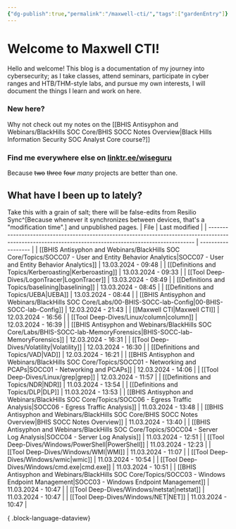 ```yaml
---
{"dg-publish":true,"permalink":"/maxwell-cti/","tags":["gardenEntry"]}
---
```


# Welcome to Maxwell CTI!

Hello and welcome! This blog is a documentation of my journey into cybersecurity; as I take classes, attend seminars, participate in cyber ranges and HTB/THM-style labs, and pursue my own interests, I will document the things I learn and work on here.

### New here?
Why not check out my notes on the [[BHIS Antisyphon and Webinars/BlackHills SOC Core/BHIS SOCC Notes Overview\|Black Hills Information Security SOC Analyst Core course?]]


### Find me everywhere else on [linktr.ee/wiseguru](https://linktr.ee/wiseguru)
Because ~~two~~ ~~three~~ ~~four~~ *many* projects are better than one.


## What have I been up to lately?
Take this with a grain of salt; there will be false-edits from Resilio Sync^[Because whenever it synchronizes between devices, that's a "modification time".] and unpublished pages.
| File                                                                                                                                                    | Last modified      |
| ------------------------------------------------------------------------------------------------------------------------------------------------------- | ------------------ |
| [[BHIS Antisyphon and Webinars/BlackHills SOC Core/Topics/SOCC07 - User and Entity Behavior Analytics\|SOCC07 - User and Entity Behavior Analytics]] | 13.03.2024 - 09:48 |
| [[Definitions and Topics/Kerberoasting\|Kerberoasting]]                                                                                              | 13.03.2024 - 09:33 |
| [[Tool Deep-Dives/LogonTracer\|LogonTracer]]                                                                                                         | 13.03.2024 - 08:49 |
| [[Definitions and Topics/baselining\|baselining]]                                                                                                    | 13.03.2024 - 08:45 |
| [[Definitions and Topics/UEBA\|UEBA]]                                                                                                                | 13.03.2024 - 08:44 |
| [[BHIS Antisyphon and Webinars/BlackHills SOC Core/Labs/00-BHIS-SOCC-lab-Config\|00-BHIS-SOCC-lab-Config]]                                           | 12.03.2024 - 21:43 |
| [[Maxwell CTI\|Maxwell CTI]]                                                                                                                         | 12.03.2024 - 16:56 |
| [[Tool Deep-Dives/Linux/column\|column]]                                                                                                             | 12.03.2024 - 16:39 |
| [[BHIS Antisyphon and Webinars/BlackHills SOC Core/Labs/BHIS-SOCC-lab-MemoryForensics\|BHIS-SOCC-lab-MemoryForensics]]                               | 12.03.2024 - 16:31 |
| [[Tool Deep-Dives/Volatility\|Volatility]]                                                                                                           | 12.03.2024 - 16:30 |
| [[Definitions and Topics/VAD\|VAD]]                                                                                                                  | 12.03.2024 - 16:21 |
| [[BHIS Antisyphon and Webinars/BlackHills SOC Core/Topics/SOCC01 - Networking and PCAPs\|SOCC01 - Networking and PCAPs]]                             | 12.03.2024 - 14:06 |
| [[Tool Deep-Dives/Linux/grep\|grep]]                                                                                                                 | 12.03.2024 - 11:57 |
| [[Definitions and Topics/NDR\|NDR]]                                                                                                                  | 11.03.2024 - 13:54 |
| [[Definitions and Topics/DLP\|DLP]]                                                                                                                  | 11.03.2024 - 13:53 |
| [[BHIS Antisyphon and Webinars/BlackHills SOC Core/Topics/SOCC06 - Egress Traffic Analysis\|SOCC06 - Egress Traffic Analysis]]                       | 11.03.2024 - 13:48 |
| [[BHIS Antisyphon and Webinars/BlackHills SOC Core/BHIS SOCC Notes Overview\|BHIS SOCC Notes Overview]]                                              | 11.03.2024 - 13:40 |
| [[BHIS Antisyphon and Webinars/BlackHills SOC Core/Topics/SOCC04 - Server Log Analysis\|SOCC04 - Server Log Analysis]]                               | 11.03.2024 - 12:51 |
| [[Tool Deep-Dives/Windows/PowerShell\|PowerShell]]                                                                                                   | 11.03.2024 - 12:23 |
| [[Tool Deep-Dives/Windows/WMI\|WMI]]                                                                                                                 | 11.03.2024 - 11:07 |
| [[Tool Deep-Dives/Windows/wmic\|wmic]]                                                                                                               | 11.03.2024 - 10:54 |
| [[Tool Deep-Dives/Windows/cmd.exe\|cmd.exe]]                                                                                                         | 11.03.2024 - 10:51 |
| [[BHIS Antisyphon and Webinars/BlackHills SOC Core/Topics/SOCC03 - Windows Endpoint Management\|SOCC03 - Windows Endpoint Management]]               | 11.03.2024 - 10:47 |
| [[Tool Deep-Dives/Windows/netstat\|netstat]]                                                                                                         | 11.03.2024 - 10:47 |
| [[Tool Deep-Dives/Windows/NET\|NET]]                                                                                                                 | 11.03.2024 - 10:47 |

{ .block-language-dataview}